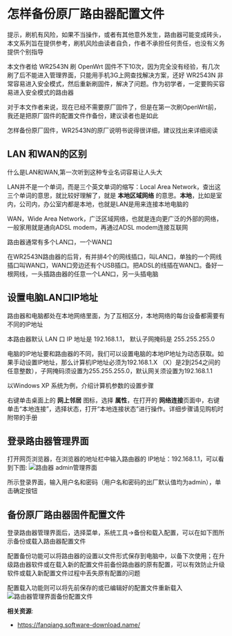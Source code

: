 怎样备份原厂路由器配置文件
====================

提示，刷机有风险，如果不当操作，或者有其他意外发生，路由器可能变成砖头，本文系列旨在提供参考，刷机风险由读者自负，作者不承担任何责任，也没有义务提供个别指导

本文作者给 WR2543N 刷 OpenWrt 固件不下10次，因为完全没有经验，有几次刷了后不能进入管理界面，只能用手机3G上网查找解决方案，还好 WR2543N 非常容易进入安全模式，然后重新刷固件，解决了问题。作为初学者，一定要购买容易进入安全模式的路由器

对于本文作者来说，现在已经不需要原厂固件了，但是在第一次刷OpenWrt前，我还是把原厂固件的配置文件作备份，建议读者也是如此

怎样备份原厂固件，WR2543N的原厂说明书说得很详细，建议找出来详细阅读

LAN 和WAN的区别
--------

什么是LAN和WAN,第一次听到这种专业名词容易让人头大

LAN并不是一个单词，而是三个英文单词的缩写：Local Area Network，查出这三个单词的意思，就比较好理解了，就是 **本地区域网络** 的意思。**本地**，比如是室内，公司内，办公室内都是本地，也就是LAN是用来连接本地电脑的

WAN，Wide Area Network，广泛区域网络，也就是连向更广泛的外部的网络，一般家用就是通向ADSL modem，再通过ADSL modem连接互联网

路由器通常有多个LAN口，一个WAN口

在WR2543N路由器的后背，有并排4个的网线插口，叫LAN口，单独的一个网线插口叫WAN口，WAN口旁边还有个USB插口。把ADSL的线插在WAN口。备好一根网线，一头插路由器的任意一个LAN口，另一头插电脑

设置电脑LAN口IP地址
--------

路由器和电脑都处在本地网络里面，为了互相区分，本地网络的每台设备都需要有不同的IP地址

本路由器默认 LAN 口 IP 地址是 192.168.1.1， 默认子网掩码是 255.255.255.0

电脑的IP地址要和路由器的不同，我们可以设置电脑的本地IP地址为动态获取。如果手动设置IP地址，那么计算机IP地址必须为192.168.1.X
（X）是2到254之间的任意整数），子网掩码须设置为255.255.255.0，默认网关须设置为192.168.1.1

以Windows XP 系统为例，介绍计算机参数的设置步骤

右键单击桌面上的 **网上邻居** 图标，选择 **属性**，在打开的 **网络连接**页面中，右键单击“本地连接”，选择状态，打开“本地连接状态”进行操作。详细步骤请见购机时附带的手册

登录路由器管理界面
--------

   打开网页浏览器，在浏览器的地址栏中输入路由器的
IP地址：192.168.1.1，可以看到下图:
![路由器 admin管理界面](images/1.3.admin.png)

所示登录界面，输入用户名和密码（用户名和密码的出厂默认值均为admin），单击确定按钮

备份原厂路由器固件配置文件
--------

登录路由器管理界面后，选择菜单，系统工具→备份和载入配置，可以在如下图所示备份或载入路由器配置文件

配置备份功能可以将路由器的设置以文件形式保存到电脑中，以备下次使用；在升级路由器软件或在载入新的配置文件前备份路由器的原有配置，可以有效防止升级软件或载入新配置文件过程中丢失原有配置的问题

配置载入功能则可以将先前保存的或已编辑好的配置文件重新载入
![路由器管理界面备份配置文件](images/1.3.backup.png)

**相关资源**:

- <https://fanqiang.software-download.name/>